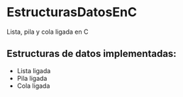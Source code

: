 # EstructurasDatosEnC
Lista, pila y cola ligada en C

## Estructuras de datos implementadas:
- Lista ligada
- Pila ligada
- Cola ligada
